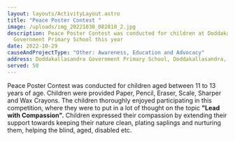 ```yaml
---
layout: layouts/ActivityLayout.astro
title: "Peace Poster Contest "
image: /uploads/img_20221030_082810_2.jpg
description: Peace Poster Contest was conducted for children at Doddakallasandra
  Government Primary School this year
date: 2022-10-29
causeAndProjectType: "Other: Awareness, Education and Advocacy"
address: Doddakallasandra Government Primary School, Doddakallasandra, Bangalore
served: 50
---
```

Peace Poster Contest was conducted for children aged between 11 to 13 years of age. Children were provided Paper, Pencil, Eraser, Scale, Sharper and Wax Crayons. The children thoroughly enjoyed participating in this competition, where they were to put in a lot of thought on the topic **"Lead with Compassion".** Children expressed their compassion by extending their support towards keeping their nature clean, plating saplings and nurturing them, helping the blind, aged, disabled etc.